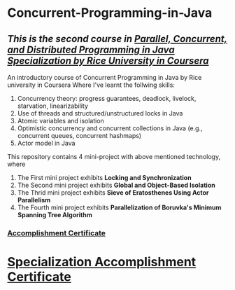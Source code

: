 # Concurrent-Programming-in-Java

## _This is the second course in [Parallel, Concurrent, and Distributed Programming in Java Specialization by Rice University in Coursera](https://www.coursera.org/specializations/pcdp)_


An introductory course of  Concurrent Programming in Java by Rice university in Coursera 
Where I've learnt the follwing skills:
1.	Concurrency theory: progress guarantees, deadlock, livelock, starvation, linearizability
2. Use of threads and structured/unstructured locks in Java
3.	Atomic variables and isolation
4.	Optimistic concurrency and concurrent collections in Java (e.g., concurrent queues, concurrent  hashmaps)
5.	Actor model in Java

This repository contains 4 mini-project with above mentioned technology, where
1. The First mini project exhibits __Locking and Synchronization__
2. The Second mini project exhibits __Global and Object-Based Isolation__
3. The Thrid mini project exhibits  __Sieve of Eratosthenes Using Actor Parallelism__
4. The Fourth mini project exhibits __Parallelization of Boruvka's Minimum Spanning Tree Algorithm__



### [Accomplishment Certificate](https://github.com/mmncoder/Coursera-Certificates/blob/master/3.2.%20Concurrent%20Programming%20in%20Java.pdf)
# [Specialization Accomplishment Certificate](https://github.com/mmncoder/Coursera-Certificates/blob/master/3.%20Specialization%20-%20Parallel%2C%20Concurrent%2C%20and%20Distributed%20Programming%20in%20Java.pdf)
